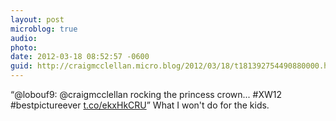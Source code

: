 ```yaml
---
layout: post
microblog: true
audio: 
photo: 
date: 2012-03-18 08:52:57 -0600
guid: http://craigmcclellan.micro.blog/2012/03/18/t181392754490880000.html
---
```

“@lobouf9: @craigmcclellan rocking the princess crown... #XW12 #bestpictureever [t.co/ekxHkCRU](http://t.co/ekxHkCRU)” What I won't do for the kids.
